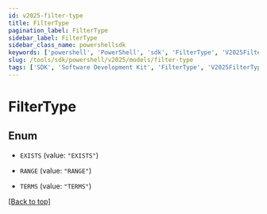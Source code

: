 ```yaml
---
id: v2025-filter-type
title: FilterType
pagination_label: FilterType
sidebar_label: FilterType
sidebar_class_name: powershellsdk
keywords: ['powershell', 'PowerShell', 'sdk', 'FilterType', 'V2025FilterType']
slug: /tools/sdk/powershell/v2025/models/filter-type
tags: ['SDK', 'Software Development Kit', 'FilterType', 'V2025FilterType']
---
```


# FilterType

## Enum

- `EXISTS` (value: `"EXISTS"`)

- `RANGE` (value: `"RANGE"`)

- `TERMS` (value: `"TERMS"`)

[[Back to top]](#)
